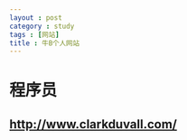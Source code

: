 ```yaml
---
layout : post
category : study
tags : [网站]
title : 牛B个人网站
---
```


# 程序员<a id="sec-5" name="sec-5"></a>

## <http://www.clarkduvall.com/><a id="sec-5-1" name="sec-5-1"></a>
